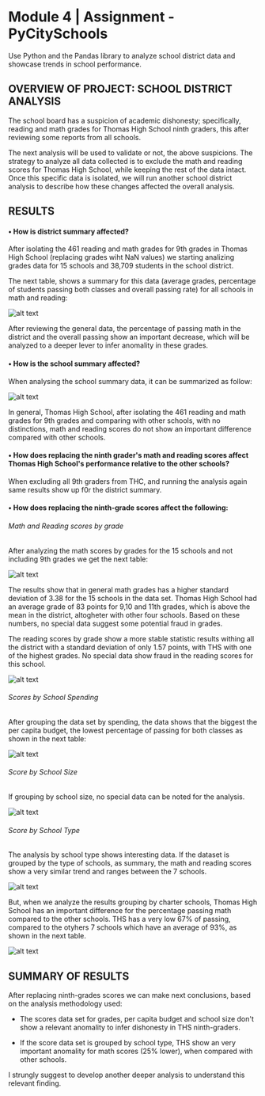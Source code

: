 # Module 4 | Assignment - PyCitySchools

Use Python and the Pandas library to analyze school district data and showcase trends in school performance.

## OVERVIEW OF PROJECT: SCHOOL DISTRICT ANALYSIS

The school board has a suspicion of academic dishonesty; specifically, reading and math grades for Thomas High School ninth graders, this after reviewing some reports from all schools.

The next analysis will be used to validate or not, the above suspicions. The strategy to analyze all data collected is to exclude the math and reading scores for Thomas High School, while keeping the rest of the data intact. Once this specific data is isolated, we will run another school district analysis to describe how these changes affected the overall analysis.

## RESULTS

#### •	How is district summary affected?

After isolating the 461 reading and math grades for 9th grades in Thomas High School (replacing grades wiht NaN values) we starting analizing grades data for 15 schools and 38,709 students in the school district.

The next table, shows a summary for this data (average grades, percentage of students passing both classes and overall passing rate) for all schools in math and reading:

![alt text](https://github.com/Robcaze1980/School_District_Analysis/blob/main/Challenge/Images_challanges/district_summary_df.png?raw=true) 

After reviewing the general data, the percentage of passing math in the district and the overall passing show an important decrease, which will be analyzed to a deeper lever to infer anomality in these grades.

#### •	How is the school summary affected?

When analysing the school summary data, it can be summarized as follow:

![alt text](https://github.com/Robcaze1980/School_District_Analysis/blob/main/Challenge/Images_challanges/per_school_summary_df.png?raw=true) 

In general, Thomas High School, after isolating the 461 reading and math grades for 9th grades and comparing with other schools, with no distinctions, math and reading scores do not show an important difference compared with other schools.

#### •	How does replacing the ninth grader's math and reading scores affect Thomas High School's performance relative to the other schools?

When excluding all 9th graders from THC, and running the analysis again same results show up f0r the district summary.

#### •	How does replacing the ninth-grade scores affect the following:

###### Math and Reading scores by grade

After analyzing the math scores by grades for the 15 schools and not including 9th grades we get the next table:

![alt text](https://github.com/Robcaze1980/School_District_Analysis/blob/main/Challenge/Images_challanges/math_scores_by_grade_with_NaN.png.png?raw=true) 

The results show that in general math grades has a higher standard deviation of 3.38 for the 15 schools in the data set. Thomas High School had an average grade of 83 points for 9,10 and 11th grades, which is above the mean in the district, altogheter with other four schools. Based on these numbers, no special data suggest some potential fraud in grades.

The reading scores by grade show a more stable statistic results withing all the district with a  standard deviation of only 1.57 points, with THS with one of the highest grades. No special data show fraud in the reading scores for this school.

![alt text](https://github.com/Robcaze1980/School_District_Analysis/blob/main/Challenge/Images_challanges/reading_scores_by_grade_with_NaN.png?raw=true) 

###### Scores by School Spending

After grouping the data set by spending, the data shows that the biggest the per capita budget, the lowest percentage of passing for both classes as shown in the next table:

![alt text](https://github.com/Robcaze1980/School_District_Analysis/blob/main/Challenge/Images_challanges/Grades_percapita_budget_range.png?raw=true) 

###### Score by School Size

If grouping by school size, no special data can be noted for the analysis.

![alt text](https://github.com/Robcaze1980/School_District_Analysis/blob/main/Challenge/Images_challanges/Grades_perSchool_Size.png?raw=true) 

###### Score by School Type

The analysis by school type shows interesting data. If the dataset is grouped by the type of schools, as summary, the math and reading scores show a very similar trend and ranges between the 7 schools.

![alt text](https://github.com/Robcaze1980/School_District_Analysis/blob/main/Challenge/Images_challanges/Grades_perType.png?raw=true) 

But, when we analyze the results grouping by charter schools, Thomas High School has an important  difference for the percentage passing math compared to the other schools. THS has a very low 67% of passing, compared to the otyhers 7 schools which have an average of 93%, as shown in the next table.

![alt text](https://github.com/Robcaze1980/School_District_Analysis/blob/main/Challenge/Images_challanges/Summary%20for%20Charter%20Schools.png?raw=true) 

## SUMMARY OF RESULTS

After replacing ninth-grades scores we can make next conclusions, based on the analysis methodology used:

- The scores data set for grades, per capita budget and school size don't show a relevant anomality to infer dishonesty in THS ninth-graders.

- If the score data set is grouped by school type, THS show an very important anomality for math scores (25% lower), when compared with other schools.

I strungly suggest to develop another deeper analysis to understand this relevant finding.
